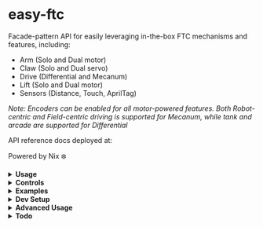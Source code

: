 # easy-ftc

Facade-pattern API for easily leveraging in-the-box FTC mechanisms and features, including:
* Arm (Solo and Dual motor)
* Claw (Solo and Dual servo)
* Drive (Differential and Mecanum)
* Lift (Solo and Dual motor)
* Sensors (Distance, Touch, AprilTag)

<i>Note: Encoders can be enabled for all motor-powered features. Both Robot-centric and Field-centric driving is supported for Mecanum, while tank and arcade are supported for Differential</i>

API reference docs deployed at: 

Powered by Nix ❄️

<details>
<summary><b>Usage</b></summary>

Download release archive:
* Download 'easy-ftc-release.aar' (the Android archive for this library) at: https://github.com/camdenboren/easy-ftc/releases

OnBot Java:
* Upload the .aar using OnBot Java's GUI

Blocks:
* asdf

Android Studio:
* asdf
</details>

<details>
<summary><b>Controls</b></summary>

Arm:
* Bumpers
    * RB to raise
    * LB to lower


Claw:
* Buttons: A, B
    * A to open
    * B to close

Drive:
* Joysticks
* Option (resets gyro, optional)

Lift:
* Triggers
    * RT to lift
    * LT to lower
</details>

<details>
<summary><b>Examples</b></summary>
Autonomous control of Mecanum drivetrain with encoders and field-centric layout enabled

    package org.firstinspires.ftc.teamcode;

    import com.qualcomm.robotcore.eventloop.opmode.Autonomous;
    import com.qualcomm.robotcore.eventloop.opmode.LinearOpMode;
    import org.cen.easy_ftc.drive.*;

    @Autonomous(name = "Auto")
    public class Auto extends LinearOpMode {
        /**
        * This function is executed when this OpMode is selected from the Driver Station.
        */
        @Override
        public void runOpMode() {
            // Hardware init
            Mecanum mecanum = new Mecanum(this, hardwareMap, true, "field");

            waitForStart();
            if (opModeIsActive()) {
                // Move drivetrain forward at half power for 2s
                mecanum.move(0.5, "forward", 2);
            }
        }
    }
</details>

<details>
<summary><b>Dev Setup</b></summary>
Nix is my preferred approach for setting up the development environment. Linux, MacOS, and WSL are supported

<b>Must install flake-enabled Nix before running</b>

Launch development environment

    nix develop github:camdenboren/easy-ftc

The project can also be imported into Android Studio, where Windows is also supported

<b>Must install git and Android Studio before running</b>

    git clone https://github.com/camdenboren/easy-ftc.git
    Import project in Android Studio

For either approach, gradlew builds are supported
</details>

<details>
<summary><b>Advanced Usage</b></summary>
Generate javadoc

    javadoc -d docs -classpath easy-ftc/build/aarLibraries/org.firstinspires.ftc-RobotCore-10.0.0.jar:easy-ftc/build/aarLibraries/org.firstinspires.ftc-Vision-10.0.0.jar:easy-ftc/build/aarLibraries/org.firstinspires.ftc-Hardware-10.0.0.jar -sourcepath easy-ftc/src/main/java/ org.cen.easy_ftc.arm org.cen.easy_ftc.claw org.cen.easy_ftc.drive org.cen.easy_ftc.lift org.cen.easy_ftc.sensor -public
</details>

<details>
<summary><b>Todo</b></summary>

Features
- [ ] Add setters for directionality
- [ ] OpenCV
- [ ] Flesh out AprilTag
- [ ] Support RUN_TO_POSITION for encoders via moveTo
- [ ] Support moving until sensor says otherwise via moveUntil
- [ ] Tests

Documentation
- [ ] Add more examples
- [ ] Improve usage instructions
- [ ] Add 'Common Issues' section
- [ ] Add graphics for usage, controls
- [ ] Flesh out controls for different drive configurations
- [ ] Create logo
</details>